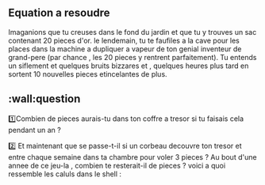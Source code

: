 ## Equation a resoudre
Imaganions que tu creuses dans le fond du jardin et que tu y trouves un sac
contenant 20 pieces d'or. le lendemain, tu te faufiles a la cave pour
les places dans la machine a dupliquer a vapeur de ton genial inventeur
de grand-pere (par chance , les 20 pieces y rentrent parfaitement).
Tu entends un siflement et quelques bruits bizzares et , quelques heures
plus tard en sortent 10 nouvelles pieces etincelantes de plus.

:wall:question
---------------
:one:Combien de pieces aurais-tu dans ton coffre a tresor
si tu faisais cela pendant un an ? 

:two: Et maintenant que se passe-t-il si un corbeau decouvre ton tresor et 
entre chaque semaine dans ta chambre pour voler 3 pieces ?
Au bout d'une annee de ce jeu-la , combien te resterait-il de pieces ? voici a quoi  ressemble les caluls dans le shell :


